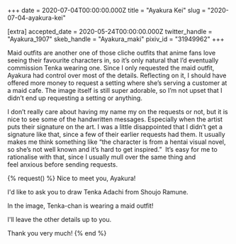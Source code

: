 +++
date = 2020-07-04T00:00:00.000Z
title = "Ayakura Kei"
slug = "2020-07-04-ayakura-kei"

[extra]
accepted_date = 2020-05-24T00:00:00.000Z
twitter_handle = "Ayakura_1907"
skeb_handle = "Ayakura_maki"
pixiv_id = "31949962"
+++

Maid outfits are another one of those cliche outfits that anime fans love seeing their favourite characters in, so it’s only natural that I’d eventually commission Tenka wearing one. Since I only requested the maid outfit, Ayakura had control over most of the details. Reflecting on it, I should have offered more money to request a setting where she’s serving a customer at a maid cafe. The image itself is still super adorable, so I’m not upset that I didn’t end up requesting a setting or anything.

I don’t really care about having my name my on the requests or not, but it is nice to see some of the handwritten messages. Especially when the artist puts their signature on the art. I was a little disappointed that I didn’t get a signature like that, since a few of their earlier requests had them. It usually makes me think something like “the character is from a hentai visual novel, so she’s not well known and it’s hard to get inspired.”  It’s easy for me to rationalise with that, since I usually mull over the same thing and feel anxious before sending requests.

{% request() %}
Nice to meet you, Ayakura!

I'd like to ask you to draw Tenka Adachi from Shoujo Ramune.

In the image, Tenka-chan is wearing a maid outfit!

I'll leave the other details up to you.

Thank you very much!
{% end %}